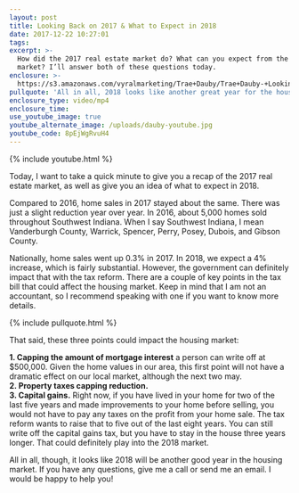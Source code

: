 ```yaml
---
layout: post
title: Looking Back on 2017 & What to Expect in 2018
date: 2017-12-22 10:27:01
tags:
excerpt: >-
  How did the 2017 real estate market do? What can you expect from the 2018
  market? I’ll answer both of these questions today.
enclosure: >-
  https://s3.amazonaws.com/vyralmarketing/Trae+Dauby/Trae+Dauby-+Looking+Back+on+2017+%2526+What+to+Expect+in+2018.mp4
pullquote: 'All in all, 2018 looks like another great year for the housing market.'
enclosure_type: video/mp4
enclosure_time:
use_youtube_image: true
youtube_alternate_image: /uploads/dauby-youtube.jpg
youtube_code: 8pEjWgRvuH4
---
```



{% include youtube.html %}

Today, I want to take a quick minute to give you a recap of the 2017 real estate market, as well as give you an idea of what to expect in 2018.

Compared to 2016, home sales in 2017 stayed about the same. There was just a slight reduction year over year. In 2016, about 5,000 homes sold throughout Southwest Indiana. When I say Southwest Indiana, I mean Vanderburgh County, Warrick, Spencer, Perry, Posey, Dubois, and Gibson County.

Nationally, home sales went up 0.3% in 2017. In 2018, we expect a 4% increase, which is fairly substantial. However, the government can definitely impact that with the tax reform. There are a couple of key points in the tax bill that could affect the housing market. Keep in mind that I am not an accountant, so I recommend speaking with one if you want to know more details.

{% include pullquote.html %}

That said, these three points could impact the housing market:

**1. Capping the amount of mortgage interest** a person can write off at $500,000. Given the home values in our area, this first point will not have a dramatic effect on our local market, although the next two may.<br>**2. Property taxes capping reduction.**<br>**3. Capital gains.** Right now, if you have lived in your home for two of the last five years and made improvements to your home before selling, you would not have to pay any taxes on the profit from your home sale. The tax reform wants to raise that to five out of the last eight years. You can still write off the capital gains tax, but you have to stay in the house three years longer. That could definitely play into the 2018 market.

All in all, though, it looks like 2018 will be another good year in the housing market. If you have any questions, give me a call or send me an email. I would be happy to help you!